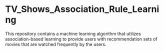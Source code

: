 # TV_Shows_Association_Rule_Learning
This repository contains a machine learning algorithm that utilizes association-based learning to provide users with recommendation sets of movies that are watched frequently by the users.
